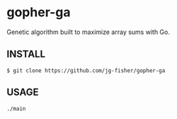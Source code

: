 # gopher-ga
Genetic algorithm built to maximize array sums with Go.

## INSTALL
`$ git clone https://github.com/jg-fisher/gopher-ga`

## USAGE
`./main`

